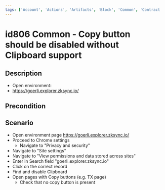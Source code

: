 ```yaml
---
tags: ['Account', 'Actions', 'Artifacts', 'Block', 'Common', 'Contract', 'Copying', 'Events', 'Active']
---
```


# id806 Common - Copy button should be disabled without Clipboard support

## Description
  - Open environment:
  - https://goerli.explorer.zksync.io/

## Precondition


## Scenario
- Open environment page https://goerli.explorer.zksync.io/
- Proceed to Chrome settings
    - Navigate to "Privacy and security"
- Navigate to "Site settings"
- Navigate to  "View permissions and data stored across sites"
- Enter in Search field "goerli.explorer.zksync.io"
- Click on the correct record
- Find and disable Clipboard
- Open pages with Copy buttons (e.g. TX page)
    - Check that no copy button is present
